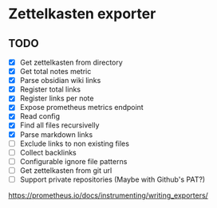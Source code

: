 # Zettelkasten exporter

## TODO

- [X] Get zettelkasten from directory
- [X] Get total notes metric
- [X] Parse obsidian wiki links
- [X] Register total links
- [X] Register links per note
- [X] Expose prometheus metrics endpoint
- [X] Read config
- [X] Find all files recursivelly
- [X] Parse markdown links
- [ ] Exclude links to non existing files
- [ ] Collect backlinks
- [ ] Configurable ignore file patterns
- [ ] Get zettelkasten from git url
- [ ] Support private repositories (Maybe with Github's PAT?)

https://prometheus.io/docs/instrumenting/writing_exporters/
